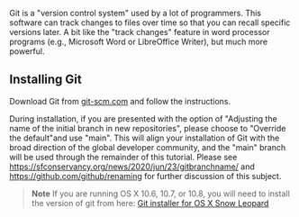 Git is a "version control system" used by a lot of programmers. This software can track changes to files over time so that 
you can recall specific versions later. A bit like the "track changes" feature in word processor programs (e.g., Microsoft 
Word or LibreOffice Writer), but much more powerful.

## Installing Git

Download Git from [git-scm.com](https://git-scm.com/) and follow the instructions.

During installation, if you are presented with the option of "Adjusting the name of the initial branch in new repositories", 
please choose to "Override the default"and use "main". This will align your installation of Git with the broad direction of the 
global developer community, and the "main" branch will be used through the remainder of this tutorial. Please see 
https://sfconservancy.org/news/2020/jun/23/gitbranchname/ and https://github.com/github/renaming for further discussion of this 
subject. 

> **Note** If you are running OS X 10.6, 10.7, or 10.8, you will need to install the version of git from here:
[Git installer for OS X Snow Leopard](https://sourceforge.net/projects/git-osx-installer/files/git-2.3.5-intel-universal-snow-leopard.dmg/download)
